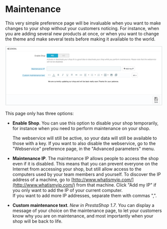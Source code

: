 # Maintenance

This very simple preference page will be invaluable when you want to make changes to your shop without your customers noticing. For instance, when you are adding several new products at once, or when you want to change the theme and make several tests before making it available to the world.

![](<../../../../.gitbook/assets/51839965 (4) (4) (4).png>)

This page only has three options:

*   **Enable Shop**. You can use this option to disable your shop temporarily, for instance when you need to perform maintenance on your shop.

    The webservice will still be active, so your data will still be available to those with a key. If you want to also disable the webservice, go to the "Webservice" preference page, in the "Advanced parameters" menu.
* **Maintenance IP**. The maintenance IP allows people to access the shop even if it is disabled. This means that you can prevent everyone on the Internet from accessing your shop, but still allow access to the computers used by your team members and yourself. To discover the IP address of a machine, go to [http://www.whatismyip.com/](http://www.whatismyip.com/) from that machine. Click "Add my IP" if you only want to add the IP of your current computer.\
  If you want to add more IP addresses, separate them with commas ",".
* **Custom maintenance text**. _New in PrestaShop 1.7_. You can display a message of your choice on the maintenance page, to let your customers know why you are on maintenance, and most importantly when your shop will be back to life.
